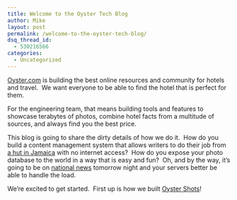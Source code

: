 ```yaml
---
title: Welcome to the Oyster Tech Blog
author: Mike
layout: post
permalink: /welcome-to-the-oyster-tech-blog/
dsq_thread_id:
  - 530216566
categories:
  - Uncategorized
---
```

[Oyster.com][1] is building the best online resources and community for hotels and travel.  We want everyone to be able to find the hotel that is perfect for them.

For the engineering team, that means building tools and features to showcase terabytes of photos, combine hotel facts from a multitude of sources, and always find you the best price.

This blog is going to share the dirty details of how we do it.  How do you build a content management system that allows writers to do their job from [a hut in Jamaica][2] with no internet access?  How do you expose your photo database to the world in a way that is easy and fun?  Oh, and by the way, it’s going to be on [national news][3] tomorrow night and your servers better be able to handle the load.

We’re excited to get started.  First up is how we built [Oyster Shots][4]!

 [1]: http://www.oyster.com
 [2]: http://www.oyster.com/jamaica/hotels/rockhouse-hotel/photos/grounds-rockhouse-hotel-v89053/
 [3]: http://www.oyster.com/about/videos-about-oyster/
 [4]: http://www.oyster.com/shots/